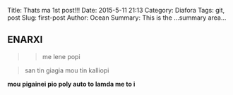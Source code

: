 Title: Thats ma 1st post!!! 
Date: 2015-5-11 21:13
Category: Diafora
Tags: git, post
Slug: first-post
Author: Ocean
Summary: This is the ...summary area...

## ENARXI

>> me lene popi 

> san tin giagia mou tin kalliopi

**mou pigainei pio poly auto to lamda me to i**


